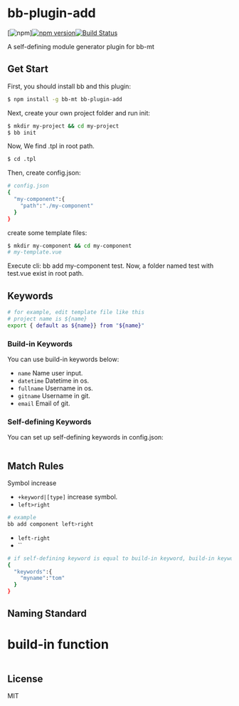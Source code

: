 # bb-plugin-add

[![npm](https://img.shields.io/npm/v/npm.svg)][![npm version](https://badge.fury.io/js/bb-plugin-add.svg)](https://badge.fury.io/js/bb-plugin-add)[![Build Status](https://travis-ci.org/xgfe/bb-plugin-add.svg?branch=master)](https://travis-ci.org/xgfe/bb-plugin-add)

A self-defining module generator plugin for bb-mt

## Get Start

First, you should install bb and this plugin:
```sh
$ npm install -g bb-mt bb-plugin-add

```
Next, create your own project folder and run init:
```sh
$ mkdir my-project && cd my-project
$ bb init
```
Now, We find .tpl in root path.
```sh
$ cd .tpl
```
Then, create config.json:
```sh
# config.json
{
  "my-component":{
    "path":"./my-component"
  }
}
```
create some template files:
```sh
$ mkdir my-component && cd my-component
# my-template.vue
```
Execute cli: bb add my-component test.
Now, a folder named test with test.vue exist in root path.

## Keywords

```sh
# for example, edit template file like this
# project name is ${name}
export { default as ${name}} from "${name}"
```

### Build-in Keywords

You can use build-in keywords below:

- `name`
  Name user input.
- `datetime`
  Datetime in os.
- `fullname`
  Username in os.
- `gitname`
  Username in git.
- `email`
  Email of git.

### Self-defining Keywords

You can set up self-defining keywords in config.json:

```sh

```

## Match Rules

Symbol increase
- `+keyword|[type]`
  increase symbol.
- `left>right`
```sh
# example
bb add component left>right
```
- `left-right`
- ``

```sh
# if self-defining keyword is equal to build-in keyword, build-in keyword will be override!
{
  "keywords":{
    "myname":"tom"
  }
}
```

## Naming Standard

# build-in function
```sh

```

## License

MIT